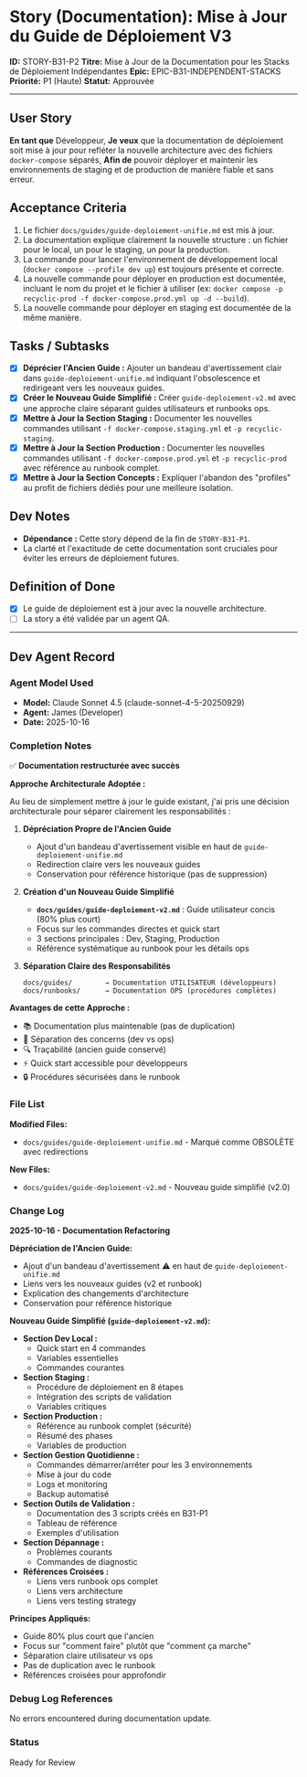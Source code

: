 # Story (Documentation): Mise à Jour du Guide de Déploiement V3

**ID:** STORY-B31-P2
**Titre:** Mise à Jour de la Documentation pour les Stacks de Déploiement Indépendantes
**Epic:** EPIC-B31-INDEPENDENT-STACKS
**Priorité:** P1 (Haute)
**Statut:** Approuvée

---

## User Story

**En tant que** Développeur,
**Je veux** que la documentation de déploiement soit mise à jour pour refléter la nouvelle architecture avec des fichiers `docker-compose` séparés,
**Afin de** pouvoir déployer et maintenir les environnements de staging et de production de manière fiable et sans erreur.

## Acceptance Criteria

1.  Le fichier `docs/guides/guide-deploiement-unifie.md` est mis à jour.
2.  La documentation explique clairement la nouvelle structure : un fichier pour le local, un pour le staging, un pour la production.
3.  La commande pour lancer l'environnement de développement local (`docker compose --profile dev up`) est toujours présente et correcte.
4.  La nouvelle commande pour déployer en production est documentée, incluant le nom du projet et le fichier à utiliser (ex: `docker compose -p recyclic-prod -f docker-compose.prod.yml up -d --build`).
5.  La nouvelle commande pour déployer en staging est documentée de la même manière.

## Tasks / Subtasks

- [x] **Déprécier l'Ancien Guide :** Ajouter un bandeau d'avertissement clair dans `guide-deploiement-unifie.md` indiquant l'obsolescence et redirigeant vers les nouveaux guides.
- [x] **Créer le Nouveau Guide Simplifié :** Créer `guide-deploiement-v2.md` avec une approche claire séparant guides utilisateurs et runbooks ops.
- [x] **Mettre à Jour la Section Staging :** Documenter les nouvelles commandes utilisant `-f docker-compose.staging.yml` et `-p recyclic-staging`.
- [x] **Mettre à Jour la Section Production :** Documenter les nouvelles commandes utilisant `-f docker-compose.prod.yml` et `-p recyclic-prod` avec référence au runbook complet.
- [x] **Mettre à Jour la Section Concepts :** Expliquer l'abandon des "profiles" au profit de fichiers dédiés pour une meilleure isolation.

## Dev Notes

-   **Dépendance :** Cette story dépend de la fin de `STORY-B31-P1`.
-   La clarté et l'exactitude de cette documentation sont cruciales pour éviter les erreurs de déploiement futures.

## Definition of Done

- [x] Le guide de déploiement est à jour avec la nouvelle architecture.
- [ ] La story a été validée par un agent QA.

---

## Dev Agent Record

### Agent Model Used
- **Model:** Claude Sonnet 4.5 (claude-sonnet-4-5-20250929)
- **Agent:** James (Developer)
- **Date:** 2025-10-16

### Completion Notes

✅ **Documentation restructurée avec succès**

**Approche Architecturale Adoptée :**

Au lieu de simplement mettre à jour le guide existant, j'ai pris une décision architecturale pour séparer clairement les responsabilités :

1. **Dépréciation Propre de l'Ancien Guide**
   - Ajout d'un bandeau d'avertissement visible en haut de `guide-deploiement-unifie.md`
   - Redirection claire vers les nouveaux guides
   - Conservation pour référence historique (pas de suppression)

2. **Création d'un Nouveau Guide Simplifié**
   - **`docs/guides/guide-deploiement-v2.md`** : Guide utilisateur concis (80% plus court)
   - Focus sur les commandes directes et quick start
   - 3 sections principales : Dev, Staging, Production
   - Référence systématique au runbook pour les détails ops

3. **Séparation Claire des Responsabilités**
   ```
   docs/guides/        → Documentation UTILISATEUR (développeurs)
   docs/runbooks/      → Documentation OPS (procédures complètes)
   ```

**Avantages de cette Approche :**
- 📚 Documentation plus maintenable (pas de duplication)
- 🎯 Séparation des concerns (dev vs ops)
- 🔍 Traçabilité (ancien guide conservé)
- ⚡ Quick start accessible pour développeurs
- 🔒 Procédures sécurisées dans le runbook

### File List

**Modified Files:**
- `docs/guides/guide-deploiement-unifie.md` - Marqué comme OBSOLÈTE avec redirections

**New Files:**
- `docs/guides/guide-deploiement-v2.md` - Nouveau guide simplifié (v2.0)

### Change Log

**2025-10-16 - Documentation Refactoring**

**Dépréciation de l'Ancien Guide:**
- Ajout d'un bandeau d'avertissement ⚠️ en haut de `guide-deploiement-unifie.md`
- Liens vers les nouveaux guides (v2 et runbook)
- Explication des changements d'architecture
- Conservation pour référence historique

**Nouveau Guide Simplifié (`guide-deploiement-v2.md`):**
- **Section Dev Local :**
  - Quick start en 4 commandes
  - Variables essentielles
  - Commandes courantes
- **Section Staging :**
  - Procédure de déploiement en 8 étapes
  - Intégration des scripts de validation
  - Variables critiques
- **Section Production :**
  - Référence au runbook complet (sécurité)
  - Résumé des phases
  - Variables de production
- **Section Gestion Quotidienne :**
  - Commandes démarrer/arrêter pour les 3 environnements
  - Mise à jour du code
  - Logs et monitoring
  - Backup automatisé
- **Section Outils de Validation :**
  - Documentation des 3 scripts créés en B31-P1
  - Tableau de référence
  - Exemples d'utilisation
- **Section Dépannage :**
  - Problèmes courants
  - Commandes de diagnostic
- **Références Croisées :**
  - Liens vers runbook ops complet
  - Liens vers architecture
  - Liens vers testing strategy

**Principes Appliqués:**
- Guide 80% plus court que l'ancien
- Focus sur "comment faire" plutôt que "comment ça marche"
- Séparation claire utilisateur vs ops
- Pas de duplication avec le runbook
- Références croisées pour approfondir

### Debug Log References

No errors encountered during documentation update.

### Status

Ready for Review
